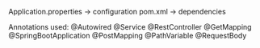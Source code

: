 Application.properties -> configuration
pom.xml -> dependencies

Annotations used:
@Autowired
@Service
@RestController
@GetMapping
@SpringBootApplication
@PostMapping
@PathVariable
@RequestBody